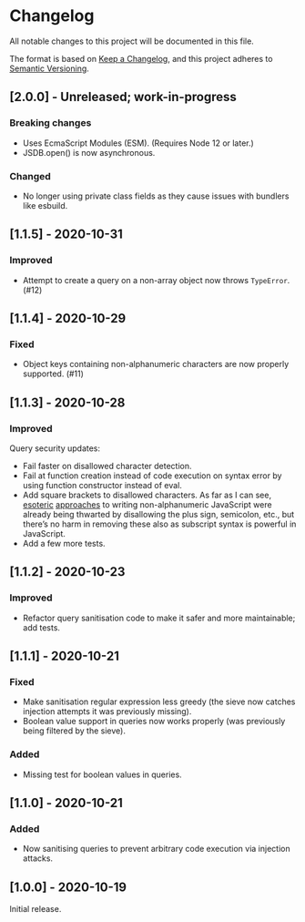 # Changelog

All notable changes to this project will be documented in this file.

The format is based on [Keep a Changelog](https://keepachangelog.com/en/1.0.0/), and this project adheres to [Semantic Versioning](https://semver.org/spec/v2.0.0.html).

## [2.0.0] - Unreleased; work-in-progress

### Breaking changes

  - Uses EcmaScript Modules (ESM). (Requires Node 12 or later.)
  - JSDB.open() is now asynchronous.

### Changed

  - No longer using private class fields as they cause issues with bundlers like esbuild.

## [1.1.5] - 2020-10-31

### Improved

  - Attempt to create a query on a non-array object now throws `TypeError`. (#12)

## [1.1.4] - 2020-10-29

### Fixed

  - Object keys containing non-alphanumeric characters are now properly supported. (#11)

## [1.1.3] - 2020-10-28

### Improved

Query security updates:

  - Fail faster on disallowed character detection.
  - Fail at function creation instead of code execution on syntax error by using function constructor instead of eval.
  - Add square brackets to disallowed characters. As far as I can see, [esoteric](http://www.businessinfo.co.uk/labs/talk/Nonalpha.pdf) [approaches](http://slides.com/sylvainpv/xchars-js/) to writing non-alphanumeric JavaScript were already being thwarted by disallowing the plus sign, semicolon, etc., but there’s no harm in removing these also as subscript syntax is powerful in JavaScript.
  - Add a few more tests.

## [1.1.2] - 2020-10-23

### Improved

  - Refactor query sanitisation code to make it safer and more maintainable; add tests.

## [1.1.1] - 2020-10-21

### Fixed

  - Make sanitisation regular expression less greedy (the sieve now catches injection attempts it was previously missing).
  - Boolean value support in queries now works properly (was previously being filtered by the sieve).

### Added

  - Missing test for boolean values in queries.

## [1.1.0] - 2020-10-21

### Added

  - Now sanitising queries to prevent arbitrary code execution via injection attacks.

## [1.0.0] - 2020-10-19

Initial release.

